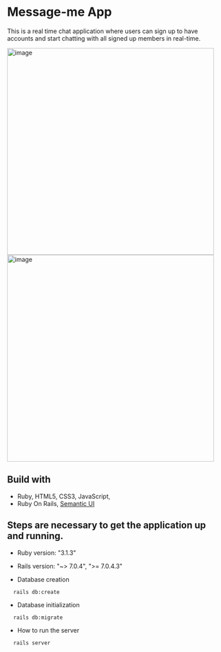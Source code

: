 # Message-me App

This is a real time chat application where users can sign up to have accounts and start chatting with all signed up members in real-time.

<img width="480" alt="image" src="https://github.com/Akash1298/message_me/assets/65884746/6d8cb025-3917-4fde-bd61-2e1cbe1d4494">

<img width="480" alt="image" src="https://github.com/Akash1298/message_me/assets/65884746/09a07e78-a24c-4935-854b-d159e126e981">


## Build with

- Ruby, HTML5, CSS3, JavaScript,
- Ruby On Rails, [Semantic UI](https://github.com/Akash1298/message_me/blob/master/Semantic-ui.md)

## Steps are necessary to get the application up and running.

- Ruby version: "3.1.3"

- Rails version: "~> 7.0.4", ">= 7.0.4.3"

- Database creation

```
  rails db:create
```

- Database initialization

```
  rails db:migrate
```

- How to run the server

```
  rails server
```
